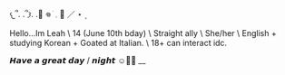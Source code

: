 𐔌՞. .՞𐦯. .🔪 𖦹 ׂ 𓈒 💊 ／ ⋆ ۪

Hello...Im Leah 
\\ 14 (June 10th bday) 
\\ Straight ally 
\\ She/her 
\\ English + studying Korean + Goated at Italian. 
\\ 18+ can interact idc.

   𝙃𝙖𝙫𝙚 𝙖 𝙜𝙧𝙚𝙖𝙩 𝙙𝙖𝙮 / 𝙣𝙞𝙜𝙝𝙩 ☺️🤙🏼
   __
